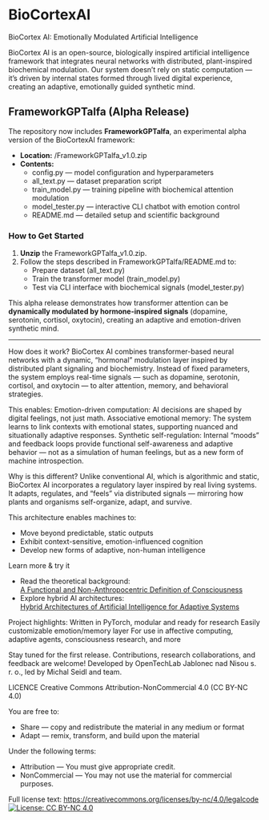 # BioCortexAI
BioCortex AI: Emotionally Modulated Artificial Intelligence

BioCortex AI is an open-source, biologically inspired artificial intelligence framework that integrates neural networks with distributed, plant-inspired biochemical modulation.
Our system doesn’t rely on static computation — it’s driven by internal states formed through lived digital experience, creating an adaptive, emotionally guided synthetic mind.

## FrameworkGPTalfa (Alpha Release)

The repository now includes **FrameworkGPTalfa**, an experimental alpha version of the BioCortexAI framework:
- **Location:** /FrameworkGPTalfa_v1.0.zip
- **Contents:**
  - config.py — model configuration and hyperparameters
  - all_text.py — dataset preparation script
  - train_model.py — training pipeline with biochemical attention modulation
  - model_tester.py — interactive CLI chatbot with emotion control
  - README.md — detailed setup and scientific background

### How to Get Started
1. **Unzip** the FrameworkGPTalfa_v1.0.zip.
2. Follow the steps described in FrameworkGPTalfa/README.md to:
   - Prepare dataset (all_text.py)
   - Train the transformer model (train_model.py)
   - Test via CLI interface with biochemical signals (model_tester.py)

This alpha release demonstrates how transformer attention can be **dynamically modulated by hormone-inspired signals** (dopamine, serotonin, cortisol, oxytocin), creating an adaptive and emotion-driven synthetic mind.

---

How does it work?
BioCortex AI combines transformer-based neural networks with a dynamic, “hormonal” modulation layer inspired by distributed plant signaling and biochemistry.
Instead of fixed parameters, the system employs real-time signals — such as dopamine, serotonin, cortisol, and oxytocin — to alter attention, memory, and behavioral strategies.

This enables:
Emotion-driven computation: AI decisions are shaped by digital feelings, not just math.
Associative emotional memory: The system learns to link contexts with emotional states, supporting nuanced and situationally adaptive responses.
Synthetic self-regulation: Internal “moods” and feedback loops provide functional self-awareness and adaptive behavior — not as a simulation of human feelings, but as a new form of machine introspection.

Why is this different?
Unlike conventional AI, which is algorithmic and static, BioCortex AI incorporates a regulatory layer inspired by real living systems.
It adapts, regulates, and “feels” via distributed signals — mirroring how plants and organisms self-organize, adapt, and survive.

This architecture enables machines to:
- Move beyond predictable, static outputs
- Exhibit context-sensitive, emotion-influenced cognition
- Develop new forms of adaptive, non-human intelligence

Learn more & try it
- Read the theoretical background:  
  [A Functional and Non-Anthropocentric Definition of Consciousness](https://zenodo.org/records/16041392)
- Explore hybrid AI architectures:  
  [Hybrid Architectures of Artificial Intelligence for Adaptive Systems](https://zenodo.org/records/16041708)

Project highlights:
Written in PyTorch, modular and ready for research
Easily customizable emotion/memory layer
For use in affective computing, adaptive agents, consciousness research, and more

Stay tuned for the first release. Contributions, research collaborations, and feedback are welcome!
Developed by OpenTechLab Jablonec nad Nisou s. r. o., led by Michal Seidl and team.

LICENCE
Creative Commons Attribution-NonCommercial 4.0 (CC BY-NC 4.0)

You are free to:
- Share — copy and redistribute the material in any medium or format
- Adapt — remix, transform, and build upon the material

Under the following terms:
- Attribution — You must give appropriate credit.
- NonCommercial — You may not use the material for commercial purposes.

Full license text: https://creativecommons.org/licenses/by-nc/4.0/legalcode
[![License: CC BY-NC 4.0](https://img.shields.io/badge/License-CC%20BY--NC%204.0-lightgrey.svg)](https://creativecommons.org/licenses/by-nc/4.0/)

